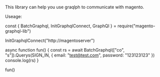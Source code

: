 
This library can help you use graqlph to communicate with magento.

Useage:

const { BatchGraphql, InitGraphqlConnect, GraphQl } = require("magento-graphql-lib")

InitGraphqlConnect("http://magentoserver")

async function fun() {
    const rs = await BatchGraphql(["co", "s"]).Querys(SIGN_IN, { email: "test@test.com", password: "123123123" })
    console.log(rs)
}

fun()


